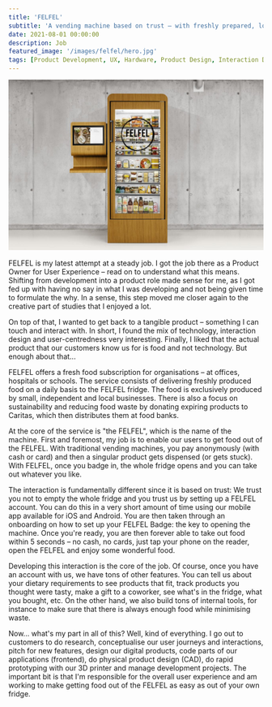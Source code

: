 ```yaml
---
title: 'FELFEL'
subtitle: 'A vending machine based on trust – with freshly prepared, locally sourced food'
date: 2021-08-01 00:00:00
description: Job
featured_image: '/images/felfel/hero.jpg'
tags: [Product Development, UX, Hardware, Product Design, Interaction Design, Frontend]
---
```


![](/images/felfel/1.jpg)

FELFEL is my latest attempt at a steady job. I got the job there as a Product Owner for User Experience – read on to understand what this means. Shifting from development into a product role made sense for me, as I got fed up with having no say in what I was developing and not being given time to formulate the why. In a sense, this step moved me closer again to the creative part of studies that I enjoyed a lot.

On top of that, I wanted to get back to a tangible product – something I can touch and interact with. In short, I found the mix of technology, interaction design and user-centredness very interesting. Finally, I liked that the actual product that our customers know us for is food and not technology. But enough about that...

FELFEL offers a fresh food subscription for organisations – at offices, hospitals or schools. The service consists of delivering freshly produced food on a daily basis to the FELFEL fridge. The food is exclusively produced by small, independent and local businesses. There is also a focus on sustainability and reducing food waste by donating expiring products to Caritas, which then distributes them at food banks.

At the core of the service is "the FELFEL", which is the name of the machine. First and foremost, my job is to enable our users to get food out of the FELFEL. With  traditional vending machines, you pay anonymously (with cash or card) and then a singular product gets dispensed (or gets stuck). With FELFEL, once you badge in, the whole fridge opens and you can take out whatever you like.

The interaction is fundamentally different since it is based on trust: We trust you not to empty the whole fridge and you trust us by setting up a FELFEL account. You can do this in a very short amount of time using our mobile app available for iOS and Android. You are then taken through an onboarding on how to set up your FELFEL Badge: the key to opening the machine. Once you're ready, you are then forever able to take out food within 5 seconds – no cash, no cards, just tap your phone on the reader, open the FELFEL and enjoy some wonderful food.

Developing this interaction is the core of the job. Of course, once you have an account with us, we have tons of other features. You can tell us about your dietary requirements to see products that fit, track products you thought were tasty, make a gift to a coworker, see what's in the fridge, what you bought, etc. On the other hand, we also build tons of internal tools, for instance to make sure that there is always enough food while minimising waste.

Now... what's my part in all of this? Well, kind of everything. I go out to customers to do research, conceptualise our user journeys and interactions, pitch for new features, design our digital products, code parts of our applications (frontend), do physical product design (CAD), do rapid prototyping with our 3D printer and manage development projects. The important bit is that I'm responsible for the overall user experience and am working to make getting food out of the FELFEL as easy as out of your own fridge.